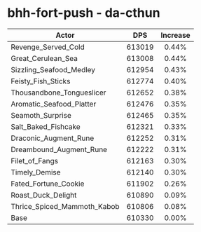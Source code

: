 # bhh-fort-push - da-cthun
| Actor | DPS | Increase |
|---|:---:|:---:|
|Revenge_Served_Cold|613019|0.44%|
|Great_Cerulean_Sea|613008|0.44%|
|Sizzling_Seafood_Medley|612954|0.43%|
|Feisty_Fish_Sticks|612774|0.40%|
|Thousandbone_Tongueslicer|612652|0.38%|
|Aromatic_Seafood_Platter|612476|0.35%|
|Seamoth_Surprise|612465|0.35%|
|Salt_Baked_Fishcake|612321|0.33%|
|Draconic_Augment_Rune|612252|0.31%|
|Dreambound_Augment_Rune|612222|0.31%|
|Filet_of_Fangs|612163|0.30%|
|Timely_Demise|612140|0.30%|
|Fated_Fortune_Cookie|611902|0.26%|
|Roast_Duck_Delight|610890|0.09%|
|Thrice_Spiced_Mammoth_Kabob|610806|0.08%|
|Base|610330|0.00%|
